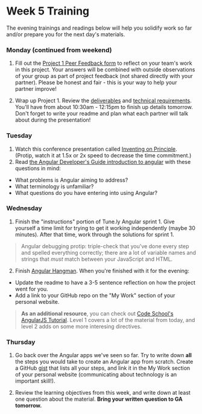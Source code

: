 # Week 5 Training

The evening trainings and readings below will help you solidify work so far and/or prepare you for the next day's materials.

### Monday (continued from weekend)

1. Fill out the [Project 1 Peer Feedback form](https://goo.gl/forms/5fclTh5ipJnI7tgG3) to reflect on your team's work in this project. Your answers will be combined with outside observations of your group as part of project feedback (not shared directly with your partner). Please be honest and fair - this is your way to help your partner improve!

2. Wrap up Project 1. Review the [deliverables](https://github.com/sf-wdi-31/project-1#completed-project-deliverables) and [technical requirements](https://github.com/sf-wdi-31/project-1#technical-requirements).  You'll have from about 10:30am - 12:15pm to finish up details tomorrow. Don't forget to write your readme and plan what each partner will talk about during the presentation!


### Tuesday

1. Watch this conference presentation called [Inventing on Principle](https://www.youtube.com/watch?v=PUv66718DII). (Protip, watch it at 1.5x or 2x speed to decrease the time commitment.)
2. Read [the Angular Developer's Guide introduction to angular](https://docs.angularjs.org/guide/introduction) with these questions in mind:
  * What problems is Angular aiming to address?
  * What terminology is unfamiliar?
  * What questions do you have entering into using Angular?

### Wednesday

1. Finish the "instructions" portion of Tune.ly Angular sprint 1. Give yourself a time limit for trying to get it working independently (maybe 30 minutes). After that time, work through the solutions for sprint 1.  

 > Angular debugging protip: triple-check that you've done every step and spelled everything correctly; there are a lot of variable names and strings that *must* match between your JavaScript and HTML. 

2. Finish [Angular Hangman](https://github.com/sf-wdi-31/ng-hangman). When you're finished with it for the evening:
  - Update the readme to have a 3-5 sentence reflection on how the project went for you. 
  - Add a link to your GitHub repo on the "My Work" section of your personal website. 

> **As an additional resource**, you can check out [Code School's AngularJS Tutorial](https://www.codeschool.com/courses/shaping-up-with-angular-js). Level 1 covers a lot of the material from today, and level 2 adds on some more interesing directives. 


### Thursday

1. Go back over the Angular apps we've seen so far.  Try to write down **all** the steps you would take to create an Angular app from scratch.  Create a GitHub [gist](https://help.github.com/articles/about-gists/) that lists all your steps, and link it in the My Work section of your personal website (communicating about technology is an important skill!).  

1. Review the learning objectives from this week, and write down at least one question about the material.  **Bring your written question to GA tomorrow.**
